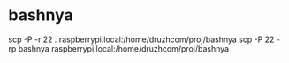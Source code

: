 # bashnya

scp -P -r 22 *.* raspberrypi.local:/home/druzhcom/proj/bashnya
scp -P 22 -rp bashnya raspberrypi.local:/home/druzhcom/proj/bashnya